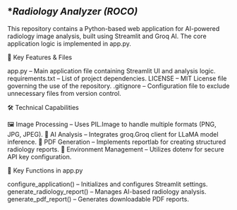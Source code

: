 ## **Radiology Analyzer (ROCO)*

This repository contains a Python-based web application for AI-powered radiology image analysis, built using Streamlit and Groq AI. The core application logic is implemented in app.py.

🚀 Key Features & Files

app.py – Main application file containing Streamlit UI and analysis logic.
requirements.txt – List of project dependencies.
LICENSE – MIT License file governing the use of the repository.
.gitignore – Configuration file to exclude unnecessary files from version control.

🛠️ Technical Capabilities

🖼️ Image Processing – Uses PIL.Image to handle multiple formats (PNG, JPG, JPEG).
🧠 AI Analysis – Integrates groq.Groq client for LLaMA model inference.
📄 PDF Generation – Implements reportlab for creating structured radiology reports.
🔐 Environment Management – Utilizes dotenv for secure API key configuration.

🔑 Key Functions in app.py

configure_application() – Initializes and configures Streamlit settings.
generate_radiology_report() – Manages AI-based radiology analysis.
generate_pdf_report() – Generates downloadable PDF reports.

